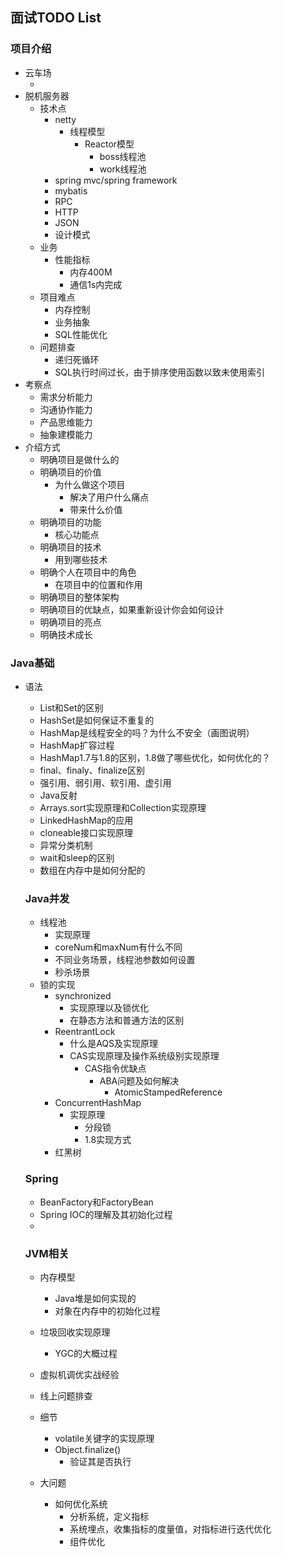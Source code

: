 ## 面试TODO List

### 项目介绍

- 云车场
  - ​
- 脱机服务器
  - 技术点
    - netty
      - 线程模型
        - Reactor模型
          - boss线程池
          - work线程池
    - spring mvc/spring framework
    - mybatis
    - RPC
    - HTTP
    - JSON
    - 设计模式
  - 业务
    - 性能指标
      - 内存400M
      - 通信1s内完成
  - 项目难点
    - 内存控制
    - 业务抽象
    - SQL性能优化
  - 问题排查
    - 递归死循环
    - SQL执行时间过长，由于排序使用函数以致未使用索引
- 考察点
  - 需求分析能力
  - 沟通协作能力
  - 产品思维能力
  - 抽象建模能力
- 介绍方式
  - 明确项目是做什么的
  - 明确项目的价值
    - 为什么做这个项目
      - 解决了用户什么痛点
      - 带来什么价值
  - 明确项目的功能
    - 核心功能点
  - 明确项目的技术
    - 用到哪些技术
  - 明确个人在项目中的角色
    - 在项目中的位置和作用
  - 明确项目的整体架构
  - 明确项目的优缺点，如果重新设计你会如何设计
  - 明确项目的亮点
  - 明确技术成长

### Java基础

- 语法

  - List和Set的区别
  - HashSet是如何保证不重复的
  - HashMap是线程安全的吗？为什么不安全（画图说明）
  - HashMap扩容过程
  - HashMap1.7与1.8的区别，1.8做了哪些优化，如何优化的？
  - final、finaly、finalize区别
  - 强引用、弱引用、软引用、虚引用
  - Java反射
  - Arrays.sort实现原理和Collection实现原理
  - LinkedHashMap的应用
  - cloneable接口实现原理
  - 异常分类机制
  - wait和sleep的区别
  - 数组在内存中是如何分配的

  ### Java并发

  - 线程池
    - 实现原理
    - coreNum和maxNum有什么不同
    - 不同业务场景，线程池参数如何设置
    - 秒杀场景
  - 锁的实现
    - synchronized
      - 实现原理以及锁优化
      - 在静态方法和普通方法的区别
    - ReentrantLock
      - 什么是AQS及实现原理
      - CAS实现原理及操作系统级别实现原理
        - CAS指令优缺点
          - ABA问题及如何解决
            - AtomicStampedReference
    - ConcurrentHashMap
      - 实现原理
        - 分段锁
        - 1.8实现方式
    - 红黑树

  ### Spring

  - BeanFactory和FactoryBean
  - Spring IOC的理解及其初始化过程
  - ​

  ### JVM相关

  - 内存模型
    - Java堆是如何实现的
    - 对象在内存中的初始化过程
  - 垃圾回收实现原理
    - YGC的大概过程
  - 虚拟机调优实战经验
  - 线上问题排查


  - 细节
    - volatile关键字的实现原理
    - Object.finalize()
      - 验证其是否执行
  - 大问题
    - 如何优化系统
      - 分析系统，定义指标
      - 系统埋点，收集指标的度量值，对指标进行迭代优化
      - 组件优化